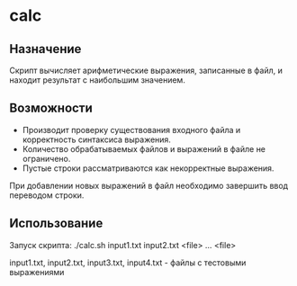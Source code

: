 # calc

## Назначение
Скрипт вычисляет арифметические выражения, записанные в файл, и находит результат с наибольшим значением. 

## Возможности
- Производит проверку существования входного файла и корректность синтаксиса выражения.  
- Количество обрабатываемых файлов и выражений в файле не ограничено.  
- Пустые строки рассматриваются как некорректные выражения.  

При добавлении новых выражений в файл необходимо завершить ввод переводом строки.  

## Использование
Запуск скрипта: ./calc.sh input1.txt input2.txt \<file\> … \<file\>  

input1.txt, input2.txt, input3.txt, input4.txt - файлы с тестовыми выражениями  



